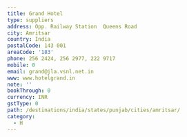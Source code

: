 ```yaml
---
title: Grand Hotel
type: suppliers
address: Opp. Railway Station  Queens Road
city: Amritsar
country: India
postalCode: 143 001
areaCode: '183'
phone: 256 2424, 256 2977, 222 9717
mobile: 0
email: grand@jla.vsnl.net.in
www: www.hotelgrand.in
note: ''
bookThrough: 0
currency: INR
gstType: 0
path: /destinations/india/states/punjab/cities/amritsar/
category:
  - H
---
```


